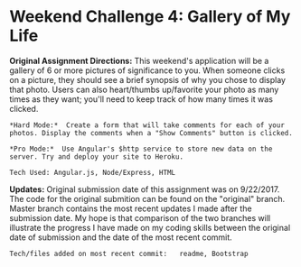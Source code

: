 # Weekend Challenge 4: Gallery of My Life

**Original Assignment Directions:** This weekend's application will be a gallery of 6 or more pictures of significance to you. When someone clicks on a picture, they should see a brief synopsis of why you chose to display that photo. Users can also heart/thumbs up/favorite your photo as many times as they want; you'll need to keep track of how many times it was clicked.

    *Hard Mode:*  Create a form that will take comments for each of your photos. Display the comments when a "Show Comments" button is clicked.

    *Pro Mode:*  Use Angular's $http service to store new data on the server. Try and deploy your site to Heroku. 

    Tech Used: Angular.js, Node/Express, HTML

**Updates:** Original submission date of this assignment was on 9/22/2017. The code for the original submition can be found on the "original" branch. Master branch contains the most recent updates I made after the submission date. My hope is that comparison of the two branches will illustrate the progress I have made on my coding skills between the original date of submission and the date of the most recent commit.

    Tech/files added on most recent commit:   readme, Bootstrap